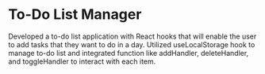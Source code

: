 # To-Do List Manager

Developed a to-do list application with React hooks that will enable the user to add tasks that they want to do in a day. Utilized useLocalStorage hook to manage to-do list and integrated function like addHandler, deleteHandler, and toggleHandler to interact with each item. 
